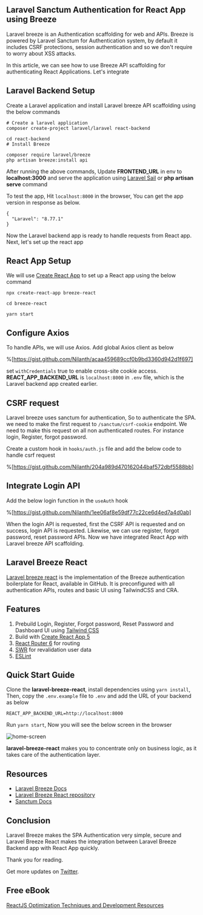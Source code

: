 ## Laravel Sanctum Authentication for React App using Breeze

Laravel breeze is an Authentication scaffolding for web and APIs. Breeze is powered by Laravel Sanctum for Authentication system, by default it includes CSRF protections, session authentication and so we don't require to worry about XSS attacks.

In this article, we can see how to use Breeze API scaffolding for authenticating React Applications. Let's integrate

## Laravel Backend Setup

Create a Laravel application and install Laravel breeze API scaffolding using the below commands

```
# Create a laravel application
composer create-project laravel/laravel react-backend

cd react-backend
# Install Breeze

composer require laravel/breeze
php artisan breeze:install api
```

After running the above commands, Update **FRONTEND_URL** in env to **localhost:3000** and serve the application using [Laravel Sail](https://laravel.com/docs/9.x/sail#main-content) or **php artisan serve** command

To test the app, Hit `localhost:8000` in the browser, You can get the app version in response as below.

```
{
  "Laravel": "8.77.1"
}
```

Now the Laravel backend app is ready to handle requests from React app. Next, let's set up the react app

## React App Setup

We will use [Create React App](https://create-react-app.dev/) to set up a React app using the below command

```
npx create-react-app breeze-react

cd breeze-react

yarn start
```

## Configure Axios

To handle APIs, we will use Axios. Add global Axios client as below 

%[https://gist.github.com/Nilanth/acaa459689ccf0b9bd3360d942d1f697]

set `withCredentials` true to enable cross-site cookie access. **REACT_APP_BACKEND_URL** is `localhost:8000` in `.env` file, which is the Laravel backend app created earlier.

## CSRF request

Laravel breeze uses sanctum for authentication, So to authenticate the SPA. we need to make the first request to `/sanctum/csrf-cookie` endpoint. We need to make this request on all non authenticated routes. For instance login, Register, forgot password. 

Create a custom hook in `hooks/auth.js` file and add the below code to handle csrf request

%[https://gist.github.com/Nilanth/204a989d470162044baf572dbf5588bb]

## Integrate Login API

Add the below login function in the `useAuth` hook 

%[https://gist.github.com/Nilanth/1ee06af8e59df77c22ce6d4ed7a4d0ab]

When the login API is requested, first the CSRF API is requested and on success, login API is requested. Likewise, we can use register, forgot password, reset password APIs. Now we have integrated React App with Laravel breeze API scaffolding.

## Laravel Breeze React

[Laravel breeze react](https://github.com/Nilanth/laravel-breeze-react) is the implementation of the Breeze authentication boilerplate for React, available in GitHub. It is preconfigured with all authentication APIs, routes and basic UI using TailwindCSS and CRA.

## Features

1. Prebuild Login, Register, Forgot password, Reset Password and Dashboard UI using [Tailwind CSS](https://tailwindcss.com/)
2. Build with [Create React App 5](https://create-react-app.dev/)
3. [React Router 6](https://reactrouter.com/) for routing
4. [SWR](https://swr.vercel.app/) for revalidation user data
5. [ESLint](https://eslint.org/)

## Quick Start Guide

Clone the **laravel-breeze-react**, install dependencies using `yarn install`, Then, copy the `.env.example` file to `.env` and add the URL of your backend as below

```
REACT_APP_BACKEND_URL=http://localhost:8000
```

Run `yarn start`, Now you will see the below screen in the browser


![home-screen](https://cdn.hashnode.com/res/hashnode/image/upload/v1647589464227/PdU3e-Abz.png)

**laravel-breeze-react** makes you to concentrate only on business logic, as it takes care of the authentication layer.

## Resources

- [Laravel Breeze Docs](https://laravel.com/docs/9.x/starter-kits#breeze-and-next)
- [Laravel Breeze React repository](https://github.com/Nilanth/laravel-breeze-react)
- [Sanctum Docs](https://laravel.com/docs/9.x/sanctum)

## Conclusion

Laravel Breeze makes the SPA Authentication very simple, secure and Laravel Breeze React makes the integration between Laravel Breeze Backend app with React App quickly.

Thank you for reading.

Get more updates on [Twitter](https://twitter.com/Nilanth).

## Free eBook

[ReactJS Optimization Techniques and Development Resources](https://nilanth.gumroad.com/l/NYkdN)